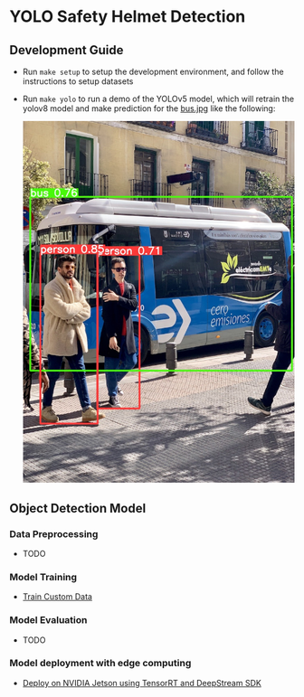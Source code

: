 # YOLO Safety Helmet Detection

## Development Guide
- Run `make setup` to setup the development environment, and follow the instructions to setup datasets
- Run `make yolo` to run a demo of the YOLOv5 model, which will retrain the yolov8 model and make prediction for the [bus.jpg](./src/assets/img/bus.jpg) like the following:

    ![bus.jpg](./src/assets/img/bus_prediction.jpg)

## Object Detection Model

### Data Preprocessing
- TODO


### Model Training
- [Train Custom Data](https://docs.ultralytics.com/yolov5/tutorials/train_custom_data/)


### Model Evaluation
- TODO


### Model deployment with edge computing
- [Deploy on NVIDIA Jetson using TensorRT and DeepStream SDK](https://docs.ultralytics.com/yolov5/tutorials/running_on_jetson_nano/)



